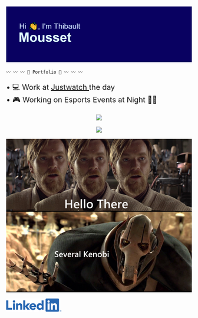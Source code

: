 <p align="center">
    <img src="./Untitled.png" alt="Profile Image"/>
</p>

<!-- <p style="text-align:center; font-size:40px;">
    <a href="https://tibo-mouss.github.io/?ref=github" style="color:green; font-weight:bold;"> -->
        
<!-- </a>
</p> -->
<p align="center">

    〰 〰 〰 📜 Portfolio 📜 〰 〰 〰

</p>



<p style="font-size:20px">
    • 💻 Work at <a href="https://www.justwatch.com"> Justwatch </a> the day 
    <br>
    • 🎮 Working on Esports Events at Night 🦹‍♂️
    <br>
</p>


<p align="center">
    <picture>
    <source
        srcset="https://github-readme-stats-three-flax-64.vercel.app/api?username=Tibo-Mouss&show_icons=true&theme=radical"
        media="(prefers-color-scheme: dark)"
    />
    <source
        srcset="https://github-readme-stats-three-flax-64.vercel.app/api?username=Tibo-Mouss&show_icons=true&theme=tokyonight"
        media="(prefers-color-scheme: light), (prefers-color-scheme: no-preference)"
    />
    <img src="https://github-readme-stats-three-flax-64.vercel.app/api?username=Tibo-Mouss&show_icons=true&theme=radical" />
    </picture> 
</p>

<p align="center">
    <picture>
    <source
        srcset="https://github-readme-stats-three-flax-64.vercel.app/api/top-langs/?username=Tibo-Mouss&layout=donut&theme=radical"
        media="(prefers-color-scheme: dark)"
    />
    <source
        srcset="https://github-readme-stats-three-flax-64.vercel.app/api?username=Tibo-Mouss&show_icons=true&theme=tokyonight"
        media="(prefers-color-scheme: light), (prefers-color-scheme: no-preference)"
    />
    <img src="https://github-readme-stats-three-flax-64.vercel.app/api?username=Tibo-Mouss&show_icons=true&theme=radical" />
    </picture>   
</p>






<p align="center">
    <img src="hello_there.png" alt="Profile Image" width="600"/>
</p>


<p align="left">
<a href="https://www.linkedin.com/in/thibault-mousset/" target="blank"><img align="center" src="./LI-Logo.png" width="150" /></a>
</p>
